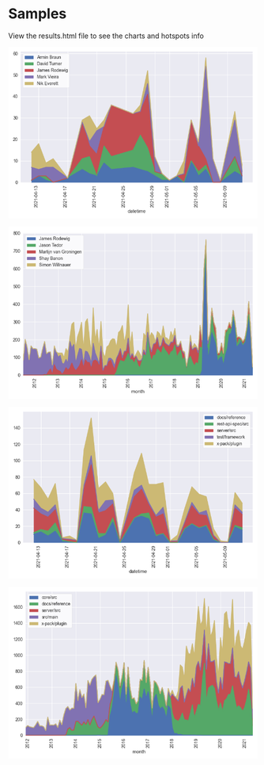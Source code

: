# Samples

View the results.html file to see the charts and hotspots info


![](git_datehistogram_author_30_days.png)

![](git_datehistogram_author.png)

![](git_datehistogram_two_dirs_30_days.png)

![](git_datehistogram_two_dirs.png)
